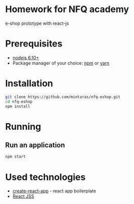 # Homework for NFQ academy
e-shop prototype with react-js 

# Prerequisites
* [nodejs 6.10+](https://nodejs.org)
* Package manager of your choice: [npm](https://www.npmjs.com/) or [yarn](https://yarnpkg.com)
# Installation
```sh
git clone https://github.com/mintaras/nfq-eshop.git
cd nfq-eshop
npm install
```
# Running
## Run an application
```sh
npm start
```
# Used technologies
* [create-react-app](https://github.com/facebook/create-react-app?files=1) - react app boilerplate
* [React JSS](https://www.npmjs.com/package/react-jss)